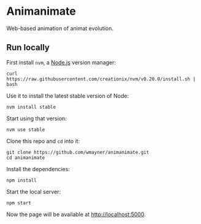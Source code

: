 Animanimate
===========

Web-based animation of animat evolution.

Run locally
-----------

First install `nvm`, a [Node.js](http://nodejs.org) version manager:

    curl https://raw.githubusercontent.com/creationix/nvm/v0.20.0/install.sh | bash

Use it to install the latest stable version of Node:

    nvm install stable

Start using that version:

    nvm use stable

Clone this repo and `cd` into it:

    git clone https://github.com/wmayner/animanimate.git
    cd animanimate

Install the dependencies:

    npm install

Start the local server:

    npm start

Now the page will be available at [http://localhost:5000](http://localhost:5000).
